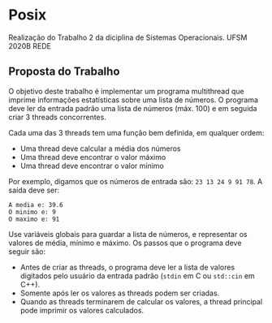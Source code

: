 # Posix
Realização do Trabalho 2 da diciplina de Sistemas Operacionais.
UFSM 2020B REDE

## Proposta do Trabalho
O objetivo deste trabalho é implementar um programa multithread que imprime informações estatísticas sobre uma lista de números. O programa deve ler da entrada padrão uma lista de números (máx. 100) e em seguida criar 3 threads concorrentes.

Cada uma das 3 threads tem uma função bem definida, em qualquer ordem:
- Uma thread deve calcular a média dos números
- Uma thread deve encontrar o valor máximo 
- Uma thread deve encontrar o valor mínimo

Por exemplo, digamos que os números de entrada são: `23 13 24 9 91 78`. A saída deve ser:
```
A media e: 39.6
O minimo e: 9
O maximo e: 91
```

Use variáveis globais para guardar a lista de números, e representar os valores de média, mínimo e máximo. Os passos que o programa deve seguir são:
- Antes de criar as threads, o programa deve ler a lista de valores digitados pelo usuário da entrada padrão (`stdin` em C ou `std::cin` em C++).
- Somente após ler os valores as threads podem ser criadas. 
- Quando as threads terminarem de calcular os valores, a thread principal pode imprimir os valores calculados.
